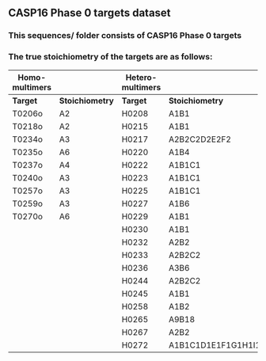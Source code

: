 ## CASP16 Phase 0 targets dataset
### This sequences/ folder consists of CASP16 Phase 0 targets

### The true stoichiometry of the targets are as follows:

| **Homo-multimers** |                 | **Hetero-multimers** |                 |
|--------------------|-----------------|----------------------|-----------------|
| **Target**         | **Stoichiometry** | **Target**         | **Stoichiometry** |
| T0206o              | A2              | H0208               | A1B1            |
| T0218o              | A2              | H0215               | A1B1            |
| T0234o              | A3              | H0217               | A2B2C2D2E2F2    |
| T0235o              | A6              | H0220               | A1B4            |
| T0237o              | A4              | H0222               | A1B1C1          |
| T0240o              | A3              | H0223               | A1B1C1          |
| T0257o              | A3              | H0225               | A1B1C1          |
| T0259o              | A3              | H0227               | A1B6            |
| T0270o              | A6              | H0229               | A1B1            |
|                    |                 | H0230               | A1B1            |
|                    |                 | H0232               | A2B2            |
|                    |                 | H0233               | A2B2C2          |
|                    |                 | H0236               | A3B6            |
|                    |                 | H0244               | A2B2C2          |
|                    |                 | H0245               | A1B1            |
|                    |                 | H0258               | A1B2            |
|                    |                 | H0265               | A9B18          |
|                    |                 | H0267               | A2B2            |
|                    |                 | H0272               | A1B1C1D1E1F1G1H1I1            |

